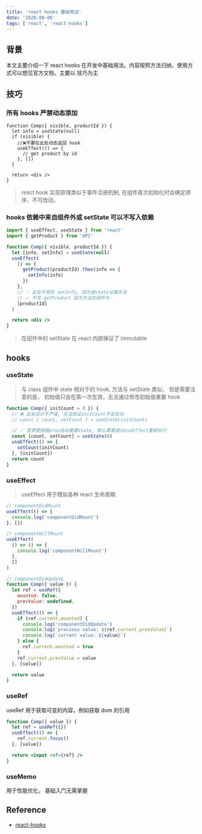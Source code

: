 ```yaml
---
title: 'react hooks 基础用法'
date: '2020-09-06'
tags: ['react', 'react-hooks']
---
```


## 背景

本文主要介绍一下 react hooks 在开发中基础用法。内容按照方法归纳，使用方式可以想见官方文档，主要以
技巧为主

## 技巧

### 所有 hooks 严禁动态添加

```jsx{4}
function Comp({ visible, productId }) {
  let info = useState(null)
  if (visible) {
    //❌不要在此处动态返回 hook
    useEffect(() => {
      // get product by id
    }, [])
  }

  return <div />
}
```

> react hook 实现原理类似于事件注册机制, 在组件首次初始化时会确定顺序，不可改动。

### hooks 依赖中来自组件外或 setState 可以不写入依赖

```jsx
import { useEffect, useState } from 'react'
import { getProduct } from 'API'

function Comp({ visible, productId }) {
  let [info, setInfo] = useState(null)
  useEffect(
    () => {
      getProduct(productId).then(info => {
        setInfo(info)
      })
    },
    // ✅ 此处不用写 setInfo, 因为是state设置方法
    // ✅ 不写 getProduct 因为方法在组件外
    [productId]
  )

  return <div />
}
```

> 在组件中的 setState 在 react 内部保证了 immutable

## hooks

### useState

> 与 class 组件中 state 相对于的 hook, 方法与 setState 类似， 但是需要注意的是， 初始值只会在第一次生效，无法通过修改初始值重置 hook

```jsx
function Comp({ initCount = 0 }) {
  // ❌ 此处设计不严谨, 无法保证initCount不会变动
  // const [ count, setCount ] = useState(initCount)

  // ✅ 若需要根据prop自动重置state, 那么需要通过useEffect重新执行
  const [count, setCount] = useState(0)
  useEffect(() => {
    setCount(initCount)
  }, [initCount])
  return count
}
```

### useEffect

> useEffect 用于模拟各种 react 生命周期

```jsx
// componentDidMount
useEffect(() => {
  console.log('componentDidMount')
}, [])

// componentWillMount
useEffect(
  () => () => {
    console.log('componentWillMount')
  },
  []
)

// componentDidUpdate
function Comp({ value }) {
  let ref = useRef({
    mounted: false,
    prevValue: undefined,
  })
  useEffect(() => {
    if (ref.current.mounted) {
      console.log('componentDidUpdate')
      console.log(`previous value: ${ref.current.prevValue}`)
      console.log(`current value: ${value}`)
    } else {
      ref.current.mounted = true
    }
    ref.current.prevValue = value
  }, [value])

  return value
}
```

### useRef

useRef 用于获取可变的内容，例如获取 dom 的引用

```jsx
function Comp({ value }) {
  let ref = useRef({})
  useEffect(() => {
    ref.current.focus()
  }, [value])

  return <input ref={ref} />
}
```

### useMemo

用于性能优化， 基础入门无需掌握

## Reference

- [react-hooks](https://reactjs.org/docs/hooks-intro.html)
